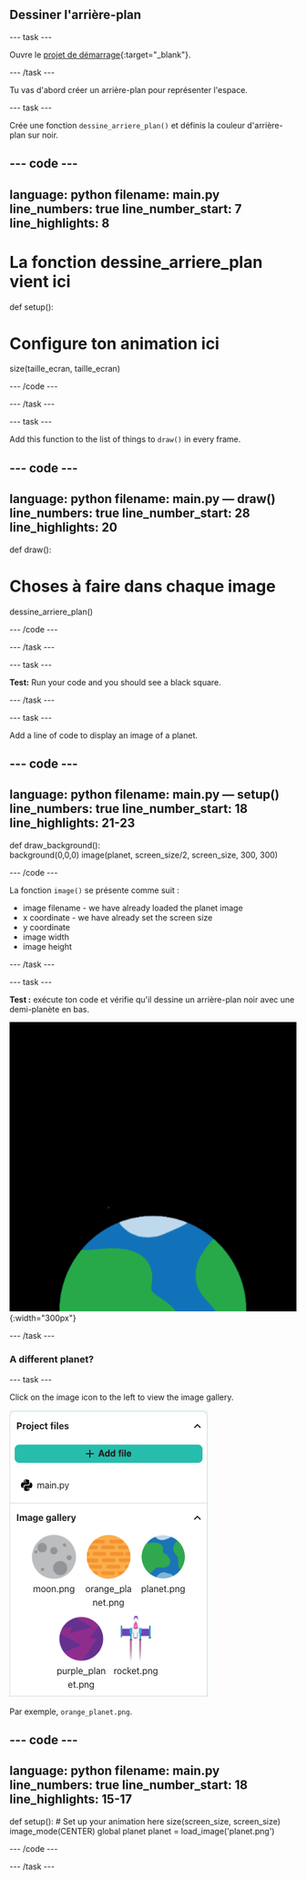 ## Dessiner l'arrière-plan

--- task ---

Ouvre le [projet de démarrage](https://editor.raspberrypi.org/en/projects/rocket-launch-starter){:target="_blank"}.

--- /task ---

Tu vas d'abord créer un arrière-plan pour représenter l'espace.

--- task ---

Crée une fonction `dessine_arriere_plan()` et définis la couleur d'arrière-plan sur noir.

--- code ---
---
language: python filename: main.py line_numbers: true line_number_start: 7
line_highlights: 8
---

# La fonction dessine_arriere_plan vient ici
def setup():   
# Configure ton animation ici   
size(taille_ecran, taille_ecran)

--- /code ---

--- /task ---

--- task ---

Add this function to the list of things to `draw()` in every frame.

--- code ---
---
language: python filename: main.py — draw() line_numbers: true line_number_start: 28
line_highlights: 20
---

def draw():   
# Choses à faire dans chaque image    
dessine_arriere_plan()

--- /code ---

--- /task ---

--- task ---

**Test:** Run your code and you should see a black square.

--- /task ---



--- task ---

Add a line of code to display an image of a planet.

--- code ---
---
language: python filename: main.py — setup() line_numbers: true line_number_start: 18
line_highlights: 21-23
---
def draw_background():  
background(0,0,0) image(planet, screen_size/2, screen_size, 300, 300)

--- /code ---


La fonction `image()` se présente comme suit :

- image filename - we have already loaded the planet image
- x coordinate - we have already set the screen size
- y coordinate
- image width
- image height

--- /task ---

--- task ---

**Test :** exécute ton code et vérifie qu'il dessine un arrière-plan noir avec une demi-planète en bas.

![![Une planète sur fond noir.](images/step_2.png){:width="300px"}](images/step_2.png){:width="300px"}

--- /task ---

### A different planet?

--- task ---

Click on the image icon to the left to view the image gallery.

![Choose a different planet](images/image_gallery.png)

Par exemple, `orange_planet.png`.

--- code ---
---
language: python filename: main.py line_numbers: true line_number_start: 18
line_highlights: 15-17
---
def setup(): # Set up your animation here size(screen_size, screen_size) image_mode(CENTER) global planet planet = load_image('planet.png')

--- /code ---

--- /task ---


